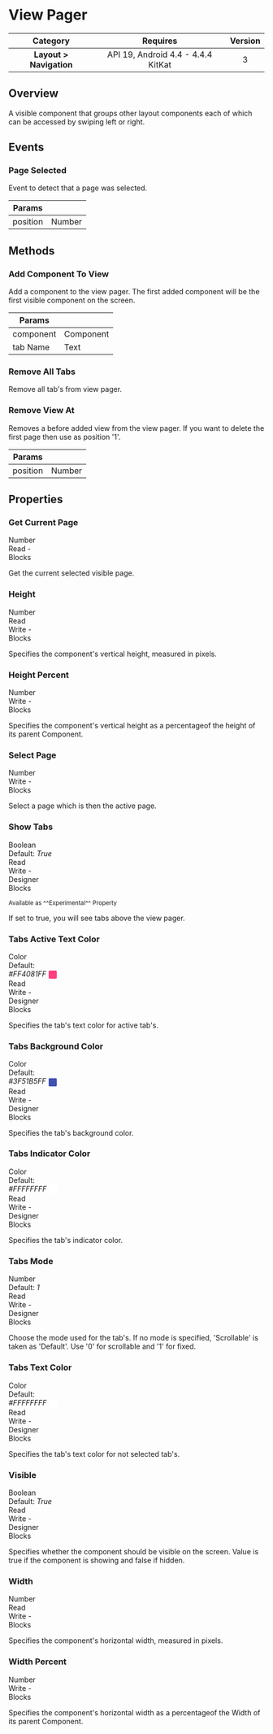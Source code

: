 # View Pager

| Category | Requires | Version |
|:--------:|:-------:|:--------:|
|**Layout > Navigation**|<span class="chip chip-any">API 19, Android 4.4 - 4.4.4 KitKat</span>|<span class="chip chip-number">3</span>|

## Overview

A visible component that groups other layout components each of which can be accessed by swiping left or right.

## Events

### Page Selected

Event to detect that a page was selected.

<div class="block" ai2-block="event" not-rendered="true" value="%7B%22componentName%22:%20%22View%20Pager%22,%20%22name%22:%20%22Page%20Selected%22,%20%22param%22:%20%5B%22position%22%5D%7D"></div>

| Params | []() |
|--------|------|
|position|<span class="chip chip-number">Number</span>|

## Methods

### Add Component To View

Add a component to the view pager. The first added component will be the first visible component on the screen.

<div class="block" ai2-block="method" not-rendered="true" value="%7B%22componentName%22:%20%22View%20Pager%22,%20%22name%22:%20%22Add%20Component%20To%20View%22,%20%22output%22:%20false,%20%22param%22:%20%5B%22component%22,%20%22tab%20Name%22%5D%7D"></div>

| Params | []() |
|--------|------|
|component|<span class="chip chip-component">Component</span>|
|tab Name|<span class="chip chip-text">Text</span>|

### Remove All Tabs

Remove all tab's from view pager.

<div class="block" ai2-block="method" not-rendered="true" value="%7B%22componentName%22:%20%22View%20Pager%22,%20%22name%22:%20%22Remove%20All%20Tabs%22,%20%22output%22:%20false,%20%22param%22:%20%5B%5D%7D"></div>

### Remove View At

Removes a before added view from the view pager. If you want to delete the first page then use as position '1'.

<div class="block" ai2-block="method" not-rendered="true" value="%7B%22componentName%22:%20%22View%20Pager%22,%20%22name%22:%20%22Remove%20View%20At%22,%20%22output%22:%20false,%20%22param%22:%20%5B%22position%22%5D%7D"></div>

| Params | []() |
|--------|------|
|position|<span class="chip chip-number">Number</span>|

## Properties

### Get Current Page

<span style="user-select: none; white-space:pre-wrap;"><span class="chip chip-number">Number</span>          <span class="chip chip-rw">Read</span> - <span class="chip chip-bd">Blocks</span>&#32;</span>

Get the current selected visible page.

<div class="block" ai2-block="property" not-rendered="true" value="%7B%22componentName%22:%20%22View%20Pager%22,%20%22name%22:%20%22Get%20Current%20Page%22,%20%22getter%22:%20true%7D"></div>

### Height

<span style="user-select: none; white-space:pre-wrap;"><span class="chip chip-number">Number</span>          <span class="chip chip-rw">Read</span> <span class="chip chip-rw">Write</span> - <span class="chip chip-bd">Blocks</span>&#32;</span>

Specifies the component's vertical height, measured in pixels.

<div class="block" ai2-block="property" not-rendered="true" value="%7B%22componentName%22:%20%22View%20Pager%22,%20%22name%22:%20%22Height%22,%20%22getter%22:%20true%7D"></div>
<div class="block" ai2-block="property" not-rendered="true" value="%7B%22componentName%22:%20%22View%20Pager%22,%20%22name%22:%20%22Height%22,%20%22getter%22:%20false%7D"></div>

### Height Percent

<span style="user-select: none; white-space:pre-wrap;"><span class="chip chip-number">Number</span>          <span class="chip chip-rw">Write</span> - <span class="chip chip-bd">Blocks</span>&#32;</span>

Specifies the component's vertical height as a percentageof the height of its parent Component.

<div class="block" ai2-block="property" not-rendered="true" value="%7B%22componentName%22:%20%22View%20Pager%22,%20%22name%22:%20%22Height%20Percent%22,%20%22getter%22:%20false%7D"></div>

### Select Page

<span style="user-select: none; white-space:pre-wrap;"><span class="chip chip-number">Number</span>          <span class="chip chip-rw">Write</span> - <span class="chip chip-bd">Blocks</span>&#32;</span>

Select a page which is then the active page.

<div class="block" ai2-block="property" not-rendered="true" value="%7B%22componentName%22:%20%22View%20Pager%22,%20%22name%22:%20%22Select%20Page%22,%20%22getter%22:%20false%7D"></div>

### Show Tabs

<span style="user-select: none; white-space:pre-wrap;"><span class="chip chip-boolean">Boolean</span> <span class="chip chip-boolean">Default: <i>True</i></span>          <span class="chip chip-rw">Read</span> <span class="chip chip-rw">Write</span> - <span class="chip chip-bd">Designer</span> <span class="chip chip-bd">Blocks</span>&#32;</span>

<small>Available as ^^Experimental^^ Property</small>

If set to true, you will see tabs above the view pager.

<div class="block" ai2-block="property" not-rendered="true" value="%7B%22componentName%22:%20%22View%20Pager%22,%20%22name%22:%20%22Show%20Tabs%22,%20%22getter%22:%20true%7D"></div>
<div class="block" ai2-block="property" not-rendered="true" value="%7B%22componentName%22:%20%22View%20Pager%22,%20%22name%22:%20%22Show%20Tabs%22,%20%22getter%22:%20false%7D"></div>

### Tabs Active Text Color

<span style="user-select: none; white-space:pre-wrap;"><span class="chip chip-color">Color</span> <span class="chip chip-color">Default: <i>#FF4081FF</i>&nbsp;<span style="width: 16px; height: 16px; margin: auto; display: inline-block; border: 1px solid white; vertical-align: middle; border-radius: 3px; background-color: #FF4081;"></span></span>          <span class="chip chip-rw">Read</span> <span class="chip chip-rw">Write</span> - <span class="chip chip-bd">Designer</span> <span class="chip chip-bd">Blocks</span>&#32;</span>

Specifies the tab's text color for active tab's.

<div class="block" ai2-block="property" not-rendered="true" value="%7B%22componentName%22:%20%22View%20Pager%22,%20%22name%22:%20%22Tabs%20Active%20Text%20Color%22,%20%22getter%22:%20true%7D"></div>
<div class="block" ai2-block="property" not-rendered="true" value="%7B%22componentName%22:%20%22View%20Pager%22,%20%22name%22:%20%22Tabs%20Active%20Text%20Color%22,%20%22getter%22:%20false%7D"></div>

### Tabs Background Color

<span style="user-select: none; white-space:pre-wrap;"><span class="chip chip-color">Color</span> <span class="chip chip-color">Default: <i>#3F51B5FF</i>&nbsp;<span style="width: 16px; height: 16px; margin: auto; display: inline-block; border: 1px solid white; vertical-align: middle; border-radius: 3px; background-color: #3F51B5;"></span></span>          <span class="chip chip-rw">Read</span> <span class="chip chip-rw">Write</span> - <span class="chip chip-bd">Designer</span> <span class="chip chip-bd">Blocks</span>&#32;</span>

Specifies the tab's background color.

<div class="block" ai2-block="property" not-rendered="true" value="%7B%22componentName%22:%20%22View%20Pager%22,%20%22name%22:%20%22Tabs%20Background%20Color%22,%20%22getter%22:%20true%7D"></div>
<div class="block" ai2-block="property" not-rendered="true" value="%7B%22componentName%22:%20%22View%20Pager%22,%20%22name%22:%20%22Tabs%20Background%20Color%22,%20%22getter%22:%20false%7D"></div>

### Tabs Indicator Color

<span style="user-select: none; white-space:pre-wrap;"><span class="chip chip-color">Color</span> <span class="chip chip-color">Default: <i>#FFFFFFFF</i>&nbsp;<span style="width: 16px; height: 16px; margin: auto; display: inline-block; border: 1px solid white; vertical-align: middle; border-radius: 3px; background-color: #FFFFFF;"></span></span>          <span class="chip chip-rw">Read</span> <span class="chip chip-rw">Write</span> - <span class="chip chip-bd">Designer</span> <span class="chip chip-bd">Blocks</span>&#32;</span>

Specifies the tab's indicator color.

<div class="block" ai2-block="property" not-rendered="true" value="%7B%22componentName%22:%20%22View%20Pager%22,%20%22name%22:%20%22Tabs%20Indicator%20Color%22,%20%22getter%22:%20true%7D"></div>
<div class="block" ai2-block="property" not-rendered="true" value="%7B%22componentName%22:%20%22View%20Pager%22,%20%22name%22:%20%22Tabs%20Indicator%20Color%22,%20%22getter%22:%20false%7D"></div>

### Tabs Mode

<span style="user-select: none; white-space:pre-wrap;"><span class="chip chip-number">Number</span> <span class="chip chip-number">Default: <i>1</i></span>          <span class="chip chip-rw">Read</span> <span class="chip chip-rw">Write</span> - <span class="chip chip-bd">Designer</span> <span class="chip chip-bd">Blocks</span>&#32;</span>

Choose the mode used for the tab's. If no mode is specified, 'Scrollable' is taken as 'Default'. Use '0' for scrollable and '1' for fixed.

<div class="block" ai2-block="property" not-rendered="true" value="%7B%22componentName%22:%20%22View%20Pager%22,%20%22name%22:%20%22Tabs%20Mode%22,%20%22getter%22:%20true%7D"></div>
<div class="block" ai2-block="property" not-rendered="true" value="%7B%22componentName%22:%20%22View%20Pager%22,%20%22name%22:%20%22Tabs%20Mode%22,%20%22getter%22:%20false%7D"></div>

### Tabs Text Color

<span style="user-select: none; white-space:pre-wrap;"><span class="chip chip-color">Color</span> <span class="chip chip-color">Default: <i>#FFFFFFFF</i>&nbsp;<span style="width: 16px; height: 16px; margin: auto; display: inline-block; border: 1px solid white; vertical-align: middle; border-radius: 3px; background-color: #FFFFFF;"></span></span>          <span class="chip chip-rw">Read</span> <span class="chip chip-rw">Write</span> - <span class="chip chip-bd">Designer</span> <span class="chip chip-bd">Blocks</span>&#32;</span>

Specifies the tab's text color for not selected tab's.

<div class="block" ai2-block="property" not-rendered="true" value="%7B%22componentName%22:%20%22View%20Pager%22,%20%22name%22:%20%22Tabs%20Text%20Color%22,%20%22getter%22:%20true%7D"></div>
<div class="block" ai2-block="property" not-rendered="true" value="%7B%22componentName%22:%20%22View%20Pager%22,%20%22name%22:%20%22Tabs%20Text%20Color%22,%20%22getter%22:%20false%7D"></div>

### Visible

<span style="user-select: none; white-space:pre-wrap;"><span class="chip chip-boolean">Boolean</span> <span class="chip chip-boolean">Default: <i>True</i></span>          <span class="chip chip-rw">Read</span> <span class="chip chip-rw">Write</span> - <span class="chip chip-bd">Designer</span> <span class="chip chip-bd">Blocks</span>&#32;</span>

Specifies whether the component should be visible on the screen. Value is true if the component is showing and false if hidden.

<div class="block" ai2-block="property" not-rendered="true" value="%7B%22componentName%22:%20%22View%20Pager%22,%20%22name%22:%20%22Visible%22,%20%22getter%22:%20true%7D"></div>
<div class="block" ai2-block="property" not-rendered="true" value="%7B%22componentName%22:%20%22View%20Pager%22,%20%22name%22:%20%22Visible%22,%20%22getter%22:%20false%7D"></div>

### Width

<span style="user-select: none; white-space:pre-wrap;"><span class="chip chip-number">Number</span>          <span class="chip chip-rw">Read</span> <span class="chip chip-rw">Write</span> - <span class="chip chip-bd">Blocks</span>&#32;</span>

Specifies the component's horizontal width, measured in pixels.

<div class="block" ai2-block="property" not-rendered="true" value="%7B%22componentName%22:%20%22View%20Pager%22,%20%22name%22:%20%22Width%22,%20%22getter%22:%20true%7D"></div>
<div class="block" ai2-block="property" not-rendered="true" value="%7B%22componentName%22:%20%22View%20Pager%22,%20%22name%22:%20%22Width%22,%20%22getter%22:%20false%7D"></div>

### Width Percent

<span style="user-select: none; white-space:pre-wrap;"><span class="chip chip-number">Number</span>          <span class="chip chip-rw">Write</span> - <span class="chip chip-bd">Blocks</span>&#32;</span>

Specifies the component's horizontal width as a percentageof the Width of its parent Component.

<div class="block" ai2-block="property" not-rendered="true" value="%7B%22componentName%22:%20%22View%20Pager%22,%20%22name%22:%20%22Width%20Percent%22,%20%22getter%22:%20false%7D"></div>
